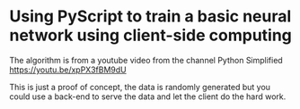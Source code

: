 # Using PyScript to train a basic neural network using client-side computing

The algorithm is from a youtube video from the channel Python Simplified
https://youtu.be/xpPX3fBM9dU

This is just a proof of concept, the data is randomly generated but you could use a back-end to serve the data and let the client do the hard work.
